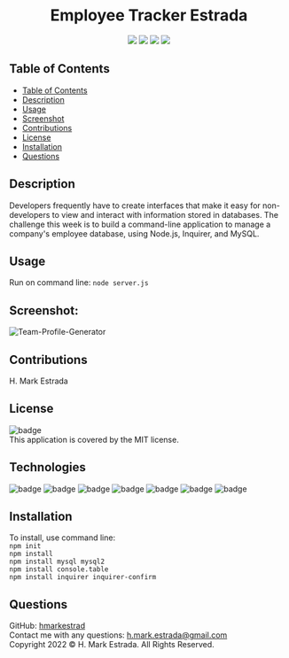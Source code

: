 <h1 align="center">Employee Tracker Estrada</h1>

<p align="center">
<img src="https://img.shields.io/github/repo-size/hmarkestrad/SQL-Employee-Tracker"/>
<img src="https://img.shields.io/github/languages/top/hmarkestrad/SQL-Employee-Tracker"/>
<img src="https://img.shields.io/github/issues/hmarkestrad/SQL-Employee-Tracker"/>
<img src="https://img.shields.io/github/last-commit/hmarkestrad/SQL-Employee-Tracker"/>
</p>
  
## Table of Contents
- [Table of Contents](#table-of-contents)
- [Description](#description)
- [Usage](#usage)
- [Screenshot](#screenshot)
- [Contributions](#contributions)
- [License](#license)
- [Installation](#installation)
- [Questions](#questions)
  
## Description
Developers frequently have to create interfaces that make it easy for non-developers to view and interact with information stored in databases. The challenge this week is to build a command-line application to manage a company's employee database, using Node.js, Inquirer, and MySQL.  
  
## Usage
Run on command line: `node server.js`
    
## Screenshot:  
![Team-Profile-Generator](/public/assets/images/ScreenshotEstrada.png)  
  
## Contributions
H. Mark Estrada
  
## License
![badge](https://img.shields.io/badge/license-MIT-brightgreen)<br>
This application is covered by the MIT license. 
  
## Technologies
![badge](https://img.shields.io/badge/Javascript-blue)
![badge](https://img.shields.io/badge/jQuery-blue)
![badge](https://img.shields.io/badge/-node.js-blue)
![badge](https://img.shields.io/badge/-inquirer-blue)
![badge](https://img.shields.io/badge/-json-blue)
![badge](https://img.shields.io/badge/-html5-blue)
![badge](https://img.shields.io/badge/-css-blue)
  
## Installation
To install, use command line:<br>
`npm init`<br>`npm install` <br>`npm install mysql mysql2`<br>`npm install console.table`<br>`npm install inquirer inquirer-confirm`  
  
## Questions
GitHub: [hmarkestrad](https://github.com/hmarkestrad)<br>
Contact me with any questions: h.mark.estrada@gmail.com<br>
Copyright 2022 © H. Mark Estrada. All Rights Reserved.<br>